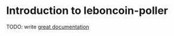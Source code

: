 # Introduction to leboncoin-poller

TODO: write [great documentation](http://jacobian.org/writing/what-to-write/)

